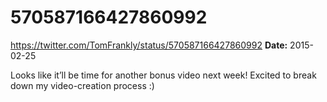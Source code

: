 # 570587166427860992
https://twitter.com/TomFrankly/status/570587166427860992
**Date:** 2015-02-25

Looks like it’ll be time for another bonus video next week! Excited to break down my video-creation process :)
